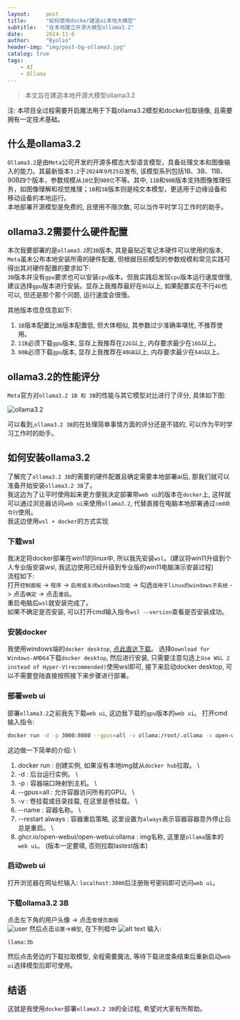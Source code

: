 ```yaml
---
layout:     post
title:      "如何使用docker建造ai本地大模型"
subtitle:   "在本地建立开源大模型ollama3.2"
date:       2024-11-6
author:     "Byolio"
header-img: "img/post-bg-ollama3.jpg"
catalog: true
tags:
    - AI
    - Ollama
---
```

> 本文旨在建造本地开源大模型ollama3.2

注: 本项目全过程需要开启魔法用于下载ollama3.2模型和docker拉取镜像, 且需要拥有一定技术基础。

## 什么是ollama3.2
`Ollama3.2`是由`Meta`公司开发的开源多模态大型语言模型，具备处理文本和图像输入的能力。其最新版本`3.2`于`2024年9月25日`发布, 该模型系列包括1B、3B、11B、90B四个版本，参数规模从`10亿`到`900亿`不等。其中, `11B`和`90B`版本支持图像推理任务，如图像理解和视觉推理；`1B`和`3B`版本则是纯文本模型，更适用于边缘设备和移动设备的本地运行。 \
本地部署开源模型是免费的, 且使用不限次数, 可以当作平时学习工作时的助手。

## ollama3.2需要什么硬件配置
本次我要部署的是`ollama3.2`的`3B`版本, 其是最贴近笔记本硬件可以使用的版本, `Meta`虽未公布本地安装所需的硬件配置, 但根据目前模型的参数规模和常见实践可得出其对硬件配置的要求如下:  \
`3B`版本并没有`gpu`要求也可以安装`cpu`版本。但我实践后发现`cpu`版本运行速度很慢, 建议选择`gpu`版本进行安装。显存上我推荐最好在`8G`以上, 如果配置实在不行`4G`也可以, 但还是那个那个问题, 运行速度会很慢。

其他版本信息信息如下: 
1. `1B`版本配置比`3B`版本配置低, 但大体相似, 其参数过少准确率堪忧, 不推荐使用。
2. `11B`必须下载`gpu`版本, 显存上我推荐在`22G`以上, 内存要求最少在`16G`以上。
3. `90B`必须下载`gpu`版本, 显存上我推荐在`40GB`以上, 内存要求最少在`64G`以上。

## ollama3.2的性能评分
`Meta`官方对`ollama3.2 1B 和 3B`的性能与其它模型对比进行了评分, 具体如下图:

![ollama3.2](https://cdn.jsdelivr.net/gh/byolio/newtc@main/img/ollama3.2.png)

可以看到,`ollama3.2 3B`的在处理简单事情方面的评分还是不错的, 可以作为平时学习工作时的助手。
## 如何安装ollama3.2
了解完了`ollama3.2 3B`的需要的硬件配置且确定需要本地部署ai后, 那我们就可以准备开始安装`ollama3.2 3B`了。 \
我这边为了让平时使用起来更方便我决定部署带`web ui`的版本在`docker`上, 这样就可以通过浏览器访问`web ui`来使用`ollama3.2`, 代替直接在电脑本地部署通过`cmd命令行`使用。 \
我这边使用`wsl + docker`的方式实现

### 下载wsl
我决定将docker部署在win11的linux中, 所以我先安装`wsl`。(建议将win11升级到个人专业版安装wsl, 我这边使用已经升级到专业版的win11电脑演示安装过程) \
流程如下: \
打开`控制面板` -> `程序` -> `启用或关闭windows功能` -> 勾选`适用于linux的windows子系统` -> 点击`确定` -> 点击`重启`。 \
重启电脑后`wsl`就安装完成了。 \
如果不确定是否安装,  可以打开cmd输入指令`wsl --version`查看是否安装成功。

### 安装docker
我使用windows端的`docker desktop`, [点此直达下载](https://www.docker.com/products/docker-desktop/)。 选择`Download for Windows-AMD64`下载`docker desktop`, 然后进行安装, 只需要注意勾选上`Use WSL 2 instead of Hyper-V(recommended)`使用wsl即可,
接下来启动docker desktop, 可以不需要登陆直接按照接下来步骤进行部署。

### 部署web ui
部署`ollama3.2`之前我先下载`web ui`, 这边我下载的`gpu`版本的`web ui`。
打开cmd输入指令:
```bash
docker run -d -p 3000:8080 --gpus=all -v ollama:/root/.ollama -v open-webui:/app/backend/data --name open-webui --restart always ghcr.io/open-webui/open-webui:ollama
```
这边做一下简单的介绍: \
1. docker run : 创建实例, 如果没有本地img就从`docker hub`拉取。 \
2. -d : 后台运行实例。 \
3. -p : 容器端口映射到主机。 \
4. --gpus=all : 允许容器访问所有的GPU。 \
5. -v : 卷挂载或目录挂载, 在这里是卷挂载。 \
6. --name : 容器名称。 \
7. --restart always : 容器重启策略, 这里设置为`always`表示容器容器意外停止后总是重启。 \
8. ghcr.io/open-webui/open-webui:ollama : img名称, 这里是`ollama`版本的`web ui`。
(版本一定要填, 否则拉取lastest版本)

### 启动web ui
打开浏览器在网址栏输入: `localhost:3000`后注册账号密码即可访问`web ui`。

### 下载ollama3.2 3B
点击左下角的用户头像 -> 点击`管理员面板`  \
![user](https://cdn.jsdelivr.net/gh/byolio/newtc@main/img/ollama-user.png)
然后点击`设置`->`模型`, 在下列框中
![alt text](https://cdn.jsdelivr.net/gh/byolio/newtc@main/img/ollama-img.png)
输入:
```text
llama:3b
```
然后点击旁边的下载拉取模型, 全程需要魔法, 等待下载进度条结束后重新启动`web ui`选择模型后即可使用。

## 结语
这就是我使用`docker`部署`ollama3.2 3B`的全过程, 希望对大家有所帮助。
